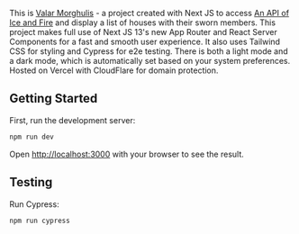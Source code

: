 This is [Valar Morghulis](https://valarmorghulis.fun) - a project created with Next JS to access [An API of Ice and Fire](https://anapioficeandfire.com/) and display a list of houses with their sworn members. This project makes full use of Next JS 13&apos;s new App Router and React Server Components for a fast and smooth user experience. It also uses Tailwind CSS for styling and Cypress for e2e testing. There is both a light mode and a dark mode, which is automatically set based on your system preferences. Hosted on Vercel with CloudFlare for domain protection.

## Getting Started

First, run the development server:

```bash
npm run dev
```

Open [http://localhost:3000](http://localhost:3000) with your browser to see the result.

## Testing

Run Cypress:

```bash
npm run cypress
```
